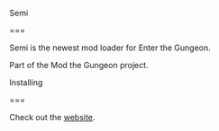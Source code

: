 Semi

===

Semi is the newest mod loader for Enter the Gungeon.

Part of the Mod the Gungeon project.

Installing

===

Check out the [website](https://modthegungeon.eu/semi).
